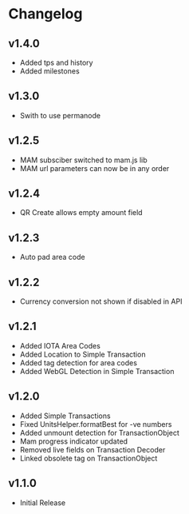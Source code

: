 # Changelog

## v1.4.0

* Added tps and history
* Added milestones

## v1.3.0

* Swith to use permanode

## v1.2.5

* MAM subsciber switched to mam.js lib
* MAM url parameters can now be in any order

## v1.2.4

* QR Create allows empty amount field

## v1.2.3

* Auto pad area code

## v1.2.2

* Currency conversion not shown if disabled in API

## v1.2.1

* Added IOTA Area Codes
* Added Location to Simple Transaction
* Added tag detection for area codes
* Added WebGL Detection in Simple Transaction

## v1.2.0

* Added Simple Transactions
* Fixed UnitsHelper.formatBest for -ve numbers
* Added unmount detection for TransactionObject
* Mam progress indicator updated
* Removed live fields on Transaction Decoder
* Linked obsolete tag on TransactionObject

## v1.1.0

* Initial Release

